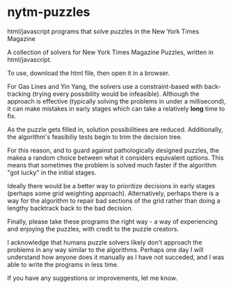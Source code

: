 # nytm-puzzles
html/javascript programs that solve puzzles in the New York Times Magazine

A collection of solvers for New York Times Magazine Puzzles, written in html/javascript.

To use, download the html file, then open it in a browser.

For Gas Lines and Yin Yang, the solvers use a constraint-based with back-tracking (trying every possibility would be infeasible).
Although the approach is effective (typically solving the problems in under a millisecond), it can make mistakes
in early stages which can take a relatively __long__ time to fix.

As the puzzle gets filled in, solution possibilitiees are reduced.  Additionally, the algorithm's feasibiliy tests begin to trim the decision tree.

For this reason, and to guard against pathologically designed puzzles, the makea a random choice between what it considers equivalent options.
This means that sometimes the problem is solved much faster if the algorithm "got lucky" in the initial stages.

Ideally there would be a better way to prioritize decisions in early stages (perhaps some grid weighting approach).  Alternatively, perhaps there is a way for the algorithm to repair bad
sections of the grid rather than doing a lengthy backtrack back to the bad decision.

Finally, please take these programs the right way - a way of experiencing and enjoying the puzzles, with credit to the puzzle creators.

I acknowledge that humans puzzle solvers likely don't approach the problems in any way similar to the algorithms.
Perhaps one day I will understand how anyone does it manually as I have not succeded, and I was able to write the programs in less time.

If you have any suggestions or improvements, let me know.
